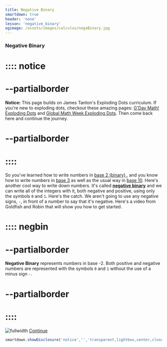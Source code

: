```yaml
---
title: Negative Binary 
smartdown: true
header: 'none'
lesson: 'negative_binary'
ogimage: /assets/images/calculus/negaBinary.jpg
---
```

### Negative Binary 
# :::: notice
# --partialborder 
**Notice:**
This page builds on James Tanton's Exploding Dots curriculum. If you're new to exploding dots, checkout these amazing pages: [G'Day Math! Exploding Dots](http://gdaymath.com/courses/exploding-dots/) and [Global Math Week Exploding Dots](https://www.explodingdots.org).  Then come back here and continue the journey.
# --partialborder
# ::::

So you've learned how to write numbers in [base 2 (binary) ](http://gdaymath.com/lessons/explodingdots/1-2-1-leftarrow-2-machine/), and you know how to write numbers in [base 3](http://gdaymath.com/lessons/explodingdots/2-3-explaining-machines/) as well as the usual way in [base 10](http://gdaymath.com/lessons/explodingdots/1-4-1-leftarrow-10-machine/).  Here's another cool way to write down numbers.  It's called [**negative binary**](::negbin/tooltip,transparent) and we can write all of the integers with it, both negative and positive, using only the symbols `0` and `1`.  Here's the catch.  We aren't going to use any negative signs, `-`, in front of a number to say that it's negative.  Here's a video from Goldfish and Robin that will show you how to get started.

# :::: negbin
# --partialborder
**Negative Binary** represents numbers in base -2. Both positive and negative numbers are represented with the symbols `0` and `1` without the use of a minus sign `-`.
# --partialborder
# ::::

![fullwidth](https://youtu.be/ZN1iXkyuIi8)
[Continue](/pages/NegaBinary2)
```javascript /autoplay
smartdown.showDisclosure('notice','','transparent,lightbox,center,closeable,draggable,shadow,outline');

```